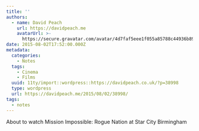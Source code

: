 ```yaml
---
title: ''
authors:
  - name: David Peach
    url: https://davidpeach.me
    avatarUrl: >-
      https://secure.gravatar.com/avatar/4d7faf5eee1f055a85788c44936b8995eaab6dfb004e7854ec747ccb272e91ee?s=96&d=mm&r=g
date: 2015-08-02T17:52:00.000Z
metadata:
  categories:
    - Notes
  tags:
    - Cinema
    - Films
  uuid: 11ty/import::wordpress::https://davidpeach.co.uk/?p=38998
  type: wordpress
  url: https://davidpeach.me/2015/08/02/38998/
tags:
  - notes
---
```

About to watch Mission Impossible: Rogue Nation at Star City Birmingham